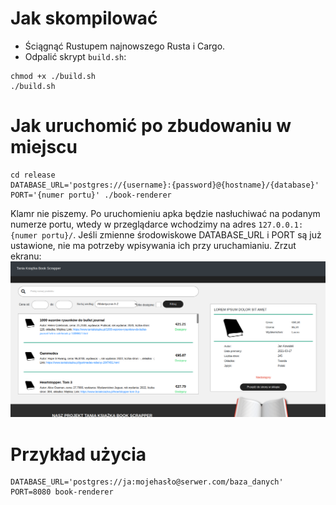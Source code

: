 # Jak skompilować
- Ściągnąć Rustupem najnowszego Rusta i Cargo.
- Odpalić skrypt `build.sh`: 
```
chmod +x ./build.sh
./build.sh
```
# Jak uruchomić po zbudowaniu w miejscu
```
cd release
DATABASE_URL='postgres://{username}:{password}@{hostname}/{database}' PORT='{numer portu}' ./book-renderer
```
Klamr nie piszemy. Po uruchomieniu apka będzie nasłuchiwać na podanym numerze portu, wtedy w przeglądarce wchodzimy na adres `127.0.0.1:{numer portu}/`.
Jeśli zmienne środowiskowe DATABASE_URL i PORT są już ustawione, nie ma potrzeby wpisywania ich przy uruchamianiu.
Zrzut ekranu:
![Zrzut ekranu](screenshot.png)
# Przykład użycia
```
DATABASE_URL='postgres://ja:mojehasło@serwer.com/baza_danych' PORT=8080 book-renderer
```